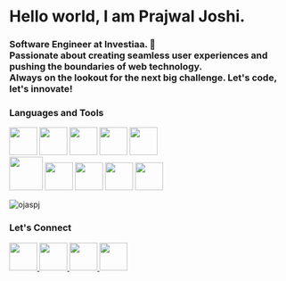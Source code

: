 <h1>Hello world, I am Prajwal Joshi. </h1>
<h3>
 Software Engineer at Investiaa. 🚀 <br/>
 Passionate about creating seamless user experiences and pushing the boundaries of web technology. <br/> 
 Always on the lookout for the next big challenge. Let's code, let's innovate!
</h3>

<h3 align="left">Languages and Tools</h3>
<p>
 
 <img height="50" width="50"  src="https://cdn.jsdelivr.net/gh/devicons/devicon@latest/icons/react/react-original.svg" />
 <img  height="50" width="50"  src="https://cdn.jsdelivr.net/gh/devicons/devicon@latest/icons/graphql/graphql-plain.svg" />
 <img height="50" width="50" src="https://cdn.jsdelivr.net/gh/devicons/devicon@latest/icons/tailwindcss/tailwindcss-original.svg" />
 <img  height="50" width="50" src="https://cdn.jsdelivr.net/gh/devicons/devicon@latest/icons/flutter/flutter-original.svg" />
 <img height="50" width="50" src="https://cdn.jsdelivr.net/gh/devicons/devicon@latest/icons/dart/dart-original.svg" /> <br/>
 <img height="60" width="60" src="https://cdn.jsdelivr.net/gh/devicons/devicon@latest/icons/nodejs/nodejs-plain-wordmark.svg" />
 <img height="50" width="50" src="https://cdn.jsdelivr.net/gh/devicons/devicon@latest/icons/typescript/typescript-original.svg" />
 <img height="50" width="50" src="https://cdn.jsdelivr.net/gh/devicons/devicon@latest/icons/javascript/javascript-original.svg" />
<img height="50" width="50" src="https://cdn.jsdelivr.net/gh/devicons/devicon@latest/icons/figma/figma-original.svg" />
<img height="50" width="50"  src="https://cdn.jsdelivr.net/gh/devicons/devicon@latest/icons/docker/docker-original.svg" />     
</p>


<p><img align="center" src="https://github-readme-streak-stats.herokuapp.com/?user=ojaspj&" alt="ojaspj" /></p>

<!-- Github Stats 
<p>&nbsp;<img align="center" src="https://github-readme-stats.vercel.app/api?username=ojaspj&show_icons=true&locale=en" alt="ojaspj" /></p>
-->



<h3 align="left">Let's Connect</h3>
<p>
 <a href="https://www.linkedin.com/in/prajwal-joshi-3b3734156">
  <img height="50" width="50" src="https://upload.wikimedia.org/wikipedia/commons/thumb/c/ca/LinkedIn_logo_initials.png/600px-LinkedIn_logo_initials.png?20140125013055" />
 </a>
 <a href="https://www.instagram.com/mr.prajwaljoshi/">
  <img height="50" width="50" src="https://upload.wikimedia.org/wikipedia/commons/thumb/a/a5/Instagram_icon.png/600px-Instagram_icon.png" />
 </a>
 <a href="https://www.facebook.com/mrprajwal.joshi/">
  <img height="50" width="50" src="https://upload.wikimedia.org/wikipedia/commons/6/6c/Facebook_Logo_2023.png" />
 </a>
 <a href="https://www.x.com/mr_prajwaljoshi">
  <img height="50" width="50" src="https://upload.wikimedia.org/wikipedia/commons/9/95/Twitter_new_X_logo.png" />
 </a>
</p>
          


